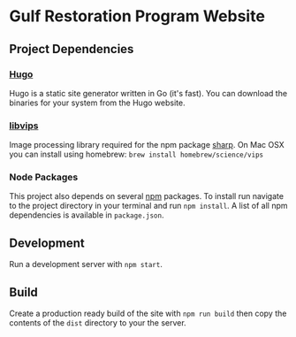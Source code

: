 # Gulf Restoration Program Website

## Project Dependencies

### [Hugo](https://gohugo.io/)

Hugo is a static site generator written in Go (it's fast).  You can download the binaries for your system from the Hugo website.

### [libvips](https://github.com/jcupitt/libvips)

Image processing library required for the npm package [sharp](https://www.npmjs.com/package/sharp).  On Mac OSX you can install using homebrew: `brew install homebrew/science/vips`

### Node Packages

This project also depends on several [npm](https://www.npmjs.com/) packages.  To install run navigate to the project directory in your terminal and run `npm install`.  A list of all npm dependencies is available in `package.json`.

## Development

Run a development server with `npm start`.

## Build

Create a production ready build of the site with `npm run build` then copy the contents of the `dist` directory to your the server.
